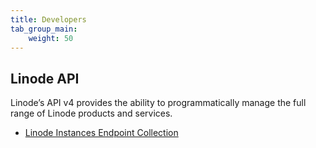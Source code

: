 ```yaml
---
title: Developers
tab_group_main:
    weight: 50
---
```


## Linode API

Linode’s API v4 provides the ability to programmatically manage the full range of Linode products and services.

- [Linode Instances Endpoint Collection](https://developers.linode.com/api/v4/linode-instances)